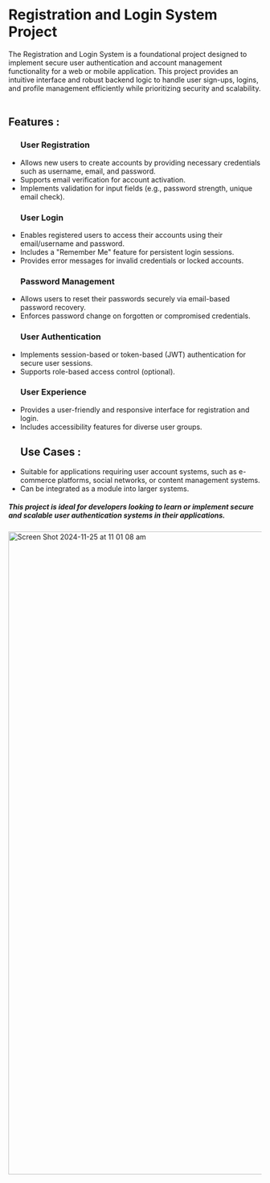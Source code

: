 <h1>Registration and Login System Project</h1>
The Registration and Login System is a foundational project designed to implement secure user authentication and account management functionality for a web or mobile application. This project provides an intuitive interface and robust backend logic to handle user sign-ups, logins, and profile management efficiently while prioritizing security and scalability.
<br>
<br><h2>Features :</h2>
<ul><h3>User Registration</h3>
    <li>Allows new users to create accounts by providing necessary credentials such as username, email, and password.</li>
    <li>Supports email verification for account activation.</li>
    <li>Implements validation for input fields (e.g., password strength, unique email check).</li>
</ul>
<ul><h3>User Login</h3>
   <li>Enables registered users to access their accounts using their email/username and password.</li>
   <li>Includes a "Remember Me" feature for persistent login sessions.</li>
   <li>Provides error messages for invalid credentials or locked accounts.</li>
</ul>
<ul><h3>Password Management</h3>
    <li>Allows users to reset their passwords securely via email-based password recovery.</li>
    <li>Enforces password change on forgotten or compromised credentials.</li>
</ul>
<ul><h3>User Authentication</h3>
    <li>Implements session-based or token-based (JWT) authentication for secure user sessions.</li>
    <li>Supports role-based access control (optional).</li>
</ul>
<ul><h3>User Experience</h3>
    <li>Provides a user-friendly and responsive interface for registration and login.</li>
    <li>Includes accessibility features for diverse user groups.</li>
</ul>
<ul><h2>Use Cases :</h2>
    <li>Suitable for applications requiring user account systems, such as e-commerce platforms, social 
        networks, or content management systems.</li>
    <li>Can be integrated as a module into larger systems.</li>
</ul>
<h5>This project is ideal for developers looking to learn or implement secure and scalable user authentication systems in their applications.</h5>
<img width="1280" alt="Screen Shot 2024-11-25 at 11 01 08 am" src="https://github.com/user-attachments/assets/55c577fc-5c58-463d-8432-ffd275f7640c">


